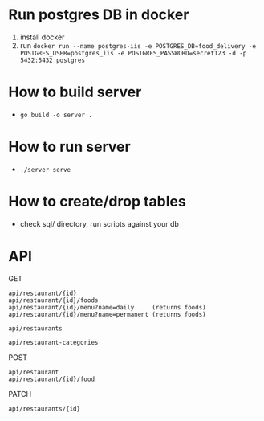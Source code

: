 # Run postgres DB in docker
1. install docker
2. run `docker run --name postgres-iis -e POSTGRES_DB=food_delivery -e POSTGRES_USER=postgres_iis -e POSTGRES_PASSWORD=secret123 -d -p 5432:5432 postgres`

# How to build server
- `go build -o server .`

# How to run server
- `./server serve`

# How to create/drop tables
- check sql/ directory, run scripts against your db 

# API
GET
```
api/restaurant/{id}
api/restaurant/{id}/foods 
api/restaurant/{id}/menu?name=daily     (returns foods)
api/restaurant/{id}/menu?name=permanent (returns foods)

api/restaurants

api/restaurant-categories
```
POST
```
api/restaurant
api/restaurant/{id}/food
```
PATCH
```
api/restaurants/{id}
```

